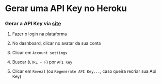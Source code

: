 # Gerar uma API Key no Heroku

### Gerar a API Key via [site](https://www.heroku.com/)

1. Fazer o login na plataforma

2. No dashboard, clicar no avatar da sua conta

3. Clicar em `Account settings`

4. Buscar (`CTRL + F`) por `API Key`

5. Clicar em `Reveal` (ou `Regenerate API Key...`, caso queira recriar sua Api Key)